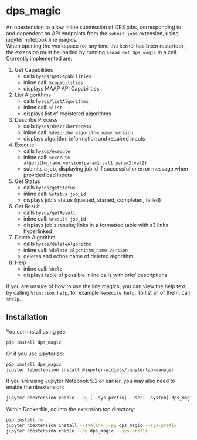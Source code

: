 # dps_magic

An nbextension to allow inline submission of DPS jobs, corresponding to and dependent on API endpoints from the `submit_jobs` extension, using jupyter notebook line magics.<br>
When opening the workspace (or any time the kernel has been restarted), the extension must be loaded by running `%load_ext dps_magic` in a cell.  Currently implemented are:

1. Get Capabilities
	- calls `hysds/getCapabilities`
	- inline call: `%capabilities`
	- displays MAAP API Capabilities
2. List Algorithms
	- calls `hysds/listAlgorithms`
	- inline call: `%list`
	- displays list of registered algorithms
3. Describe Process
	- calls `hysds/describeProcess`
	- inline call: `%describe algorithm_name:version`
	- displays algorithm information and required inputs
4. Execute
	- calls `hysds/execute`
	- inline call: `%execute algorithm_name:version(param1:val1,param2:val2)`
	- submits a job, displaying job id if successful or error message when provided bad inputs
5. Get Status
	- calls `hysds/getStatus`
	- inline call: `%status job_id`
	- displays job's status (queued, started, completed, failed)
6. Get Result
	- calls `hysds/getResult`
	- inline call: `%result job_id`
	- displays job's results; links in a formatted table with s3 links hyperlinked
7. Delete Algorithm
	- calls `hysds/deleteAlgorithm`
	- inline call: `%delete algorithm_name:version`
	- deletes and echos name of deleted algorithm
8. Help
	- inline call: `%help`
	- displays table of possible inline calls with brief descriptions

If you are unsure of how to use the line magics, you can view the help text by calling `%function help`, for example `%execute help`.  To list all of them, call `%help`.

## Installation

You can install using `pip`:

```bash
pip install dps_magic
```

Or if you use jupyterlab:

```bash
pip install dps_magic
jupyter labextension install @jupyter-widgets/jupyterlab-manager
```

If you are using Jupyter Notebook 5.2 or earlier, you may also need to enable
the nbextension:
```bash
jupyter nbextension enable --py [--sys-prefix|--user|--system] dps_magic
```

Within Dockerfile, cd into the extension top directory:

```bash
pip install -e .
jupyter nbextension install --symlink --py dps_magic --sys-prefix
jupyter nbextension enable --py dps_magic --sys-prefix
```